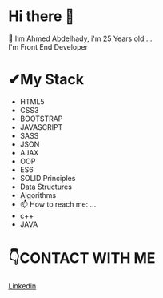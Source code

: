 # Hi there 👋


🔭 I’m Ahmed Abdelhady, i'm 25 Years old ...  
   I'm Front End Developer

# ✔My Stack
- HTML5
- CSS3
- BOOTSTRAP
- JAVASCRIPT
- SASS
- JSON
- AJAX
- OOP
- ES6
- SOLID  Principles
- Data Structures
- Algorithms
- 📫 How to reach me: ...
- c++ 
- JAVA
# 👇CONTACT WITH ME
[Linkedin](https://www.linkedin.com/in/ahmedabdelhady92/)

